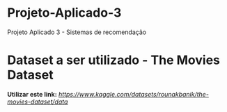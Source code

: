 # Projeto-Aplicado-3
Projeto Aplicado 3 - Sistemas de recomendação

# Dataset a ser utilizado - The Movies Dataset

**Utilizar este link:** _https://www.kaggle.com/datasets/rounakbanik/the-movies-dataset/data_


